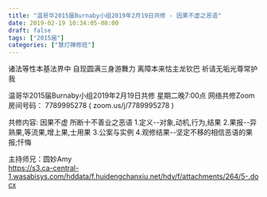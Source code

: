 ```yaml
---
title: "温哥华2015届Burnaby小组2019年2月19日共修 - 因果不虚之恶语"
date: 2019-02-19 10:34:05-08:00
draft: false
tags: ["2015届"]
categories: ["慧灯禅修班"]
---
```

诸法等性本基法界中 自现圆满三身游舞力
离障本来怙主龙钦巴 祈请无垢光尊常护我

温哥华2015届Burnaby小组2019年2月19日共修
星期二晚7:00点
网络共修Zoom房间号码： 7789995278 ( zoom.us/j/7789995278 )

共修内容:
因果不虚 所断十不善业之恶语
1.定义--对象,动机,行为,结果
2.果报--异熟果,等流果,增上果,士用果
3.公案与实例
4.观修结果--坚定不移的相信恶语的果报;忏悔

主持师兄：圆妙Amy  
https://s3.ca-central-1.wasabisys.com/hddata/f.huidengchanxiu.net/hdv/f/attachments/264/5-.docx

